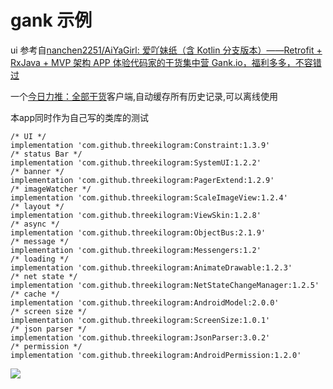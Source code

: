 
# gank 示例

ui 参考自[nanchen2251/AiYaGirl: 爱吖妹纸（含 Kotlin 分支版本）——Retrofit \+ RxJava \+ MVP 架构 APP 体验代码家的干货集中营 Gank\.io，福利多多，不容错过](https://github.com/nanchen2251/AiYaGirl)

一个[今日力推：全部干货](https://gank.io/)客户端,自动缓存所有历史记录,可以离线使用



本app同时作为自己写的类库的测试

```
/* UI */
implementation 'com.github.threekilogram:Constraint:1.3.9'
/* status Bar */
implementation 'com.github.threekilogram:SystemUI:1.2.2'
/* banner */
implementation 'com.github.threekilogram:PagerExtend:1.2.9'
/* imageWatcher */
implementation 'com.github.threekilogram:ScaleImageView:1.2.4'
/* layout */
implementation 'com.github.threekilogram:ViewSkin:1.2.8'
/* async */
implementation 'com.github.threekilogram:ObjectBus:2.1.9'
/* message */
implementation 'com.github.threekilogram:Messengers:1.2'
/* loading */
implementation 'com.github.threekilogram:AnimateDrawable:1.2.3'
/* net state */
implementation 'com.github.threekilogram:NetStateChangeManager:1.2.5'
/* cache */
implementation 'com.github.threekilogram:AndroidModel:2.0.0'
/* screen size */
implementation 'com.github.threekilogram:ScreenSize:1.0.1'
/* json parser */
implementation 'com.github.threekilogram:JsonParser:3.0.2'
/* permission */
implementation 'com.github.threekilogram:AndroidPermission:1.2.0'
```

![](img/pic00.gif)